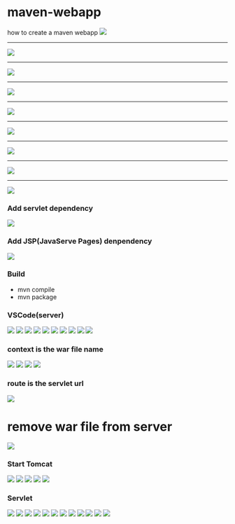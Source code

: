 # maven-webapp

how to create a maven webapp
![](./images/Screen%20Shot%202022-04-09%20at%206.25.51%20AM.png)

---

![](./images/Screen%20Shot%202022-04-09%20at%206.26.16%20AM.png)

---

![](./images/Screen%20Shot%202022-04-09%20at%206.26.29%20AM.png)

---

![](./images/Screen%20Shot%202022-04-09%20at%206.26.38%20AM.png)

---

![](./images/Screen%20Shot%202022-04-09%20at%206.26.50%20AM.png)

---

![](./images/Screen%20Shot%202022-04-09%20at%206.27.02%20AM.png)

---

![](./images/Screen%20Shot%202022-04-09%20at%206.27.10%20AM.png)

---

![](./images/Screen%20Shot%202022-04-09%20at%206.27.46%20AM.png)

---

![](./images/Screen%20Shot%202022-04-09%20at%206.28.54%20AM.png)

### Add servlet dependency

![](./images/Screen%20Shot%202022-04-09%20at%206.38.13%20AM.png)

### Add JSP(JavaServe Pages) denpendency

![](./images/Screen%20Shot%202022-04-09%20at%206.44.54%20AM.png)

### Build

- mvn compile
- mvn package

### VSCode(server)

![](./images/Screen%20Shot%202022-04-18%20at%207.02.26%20PM.png)
![](./images/Screen%20Shot%202022-04-18%20at%207.04.12%20PM.png)
![](./images/Screen%20Shot%202022-04-18%20at%207.05.03%20PM.png)
![](./images/Screen%20Shot%202022-04-18%20at%207.05.36%20PM.png)
![](./images/Screen%20Shot%202022-04-18%20at%207.06.43%20PM.png)
![](./images/Screen%20Shot%202022-04-18%20at%207.07.03%20PM.png)
![](./images/Screen%20Shot%202022-04-18%20at%207.07.13%20PM.png)
![](./images/Screen%20Shot%202022-04-18%20at%207.07.27%20PM.png)
![](./images/Screen%20Shot%202022-04-18%20at%207.07.42%20PM.png)
![](./images/Screen%20Shot%202022-04-18%20at%207.08.05%20PM.png)

### context is the war file name

![](./images/Screen%20Shot%202022-04-18%20at%208.12.32%20PM.png)
![](./images/Screen%20Shot%202022-04-18%20at%208.29.28%20PM.png)
![](./images/Screen%20Shot%202022-04-18%20at%208.30.23%20PM.png)
![](./images/Screen%20Shot%202022-04-18%20at%208.31.46%20PM.png)

### route is the servlet url

![](./images/Screen%20Shot%202022-04-18%20at%208.37.21%20PM.png)

# remove war file from server

![](./images/Screen%20Shot%202022-04-18%20at%208.40.42%20PM.png)

### Start Tomcat

![](./images/Screen%20Shot%202022-04-09%20at%207.00.24%20AM.png)
![](./images/Screen%20Shot%202022-04-09%20at%209.58.50%20AM.png`)
![](./images/Screen%20Shot%202022-04-09%20at%2010.00.01%20AM.png)
![](./images/Screen%20Shot%202022-04-09%20at%2010.00.54%20AM.png)
![](./images/Screen%20Shot%202022-04-09%20at%2010.01.40%20AM.png)

### Servlet

![](./images/Screen%20Shot%202022-04-09%20at%2011.21.41%20AM.png)
![](./images/Screen%20Shot%202022-04-09%20at%2011.26.54%20AM.png)
![](./images/Screen%20Shot%202022-04-09%20at%2011.27.08%20AM.png)
![](./images/Screen%20Shot%202022-04-09%20at%2011.28.02%20AM.png)
![](./images/Screen%20Shot%202022-04-09%20at%2011.28.33%20AM.png)
![](./images/Screen%20Shot%202022-04-09%20at%2011.28.49%20AM.png)
![](./images/Screen%20Shot%202022-04-09%20at%2012.26.07%20PM.png)
![](./images/Screen%20Shot%202022-04-09%20at%2012.39.42%20PM.png)
![](./images/Screen%20Shot%202022-04-09%20at%2012.39.51%20PM.png)
![](./images/Screen%20Shot%202022-04-09%20at%2012.39.59%20PM.png)
![](./images/Screen%20Shot%202022-04-09%20at%2012.40.07%20PM.png)
![](./images/Screen%20Shot%202022-04-09%20at%2012.40.16%20PM.png)
